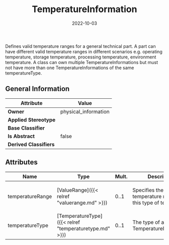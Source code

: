 ﻿---
title: TemperatureInformation
toc: false
type: specs
date: "2022-10-03"
draft: false
specification: VEC
version: 2.0.1
documentType: "Recommendation"
elementType: Class
classes:
  - TemperatureInformation
menu_name: vec-2.0.1
---
<p> Defines valid temperature ranges for a general technical part. A part can have different valid temperature ranges in different scenarios e.g. operating temperature, storage temperature, processing temperature, environment temperature. A class can own multiple TemperatureInformations but must not have more than one TemperatureInformations of the same temperatureType.      </p>

## General Information

| Attribute               | Value |
|-------------------------|-------|
| **Owner**               | physical_information |
| **Applied Stereotype**  |   |
| **Base Classifier**     |   |
| **Is Abstract**         | false |
| **Derived Classifiers** |   |

## Attributes
|  Name  |  Type  |  Mult.  |  Description  |  Owning Classifier  |
|--------|--------|---------|---------------|--------------|
|temperatureRange | [ValueRange]({{< relref "valuerange.md" >}}) | 0..1 | <p>Specifies the allowed temperature range for this type of temperature.  </p> | [TemperatureInformation]({{< relref "temperatureinformation.md" >}}) |
|temperatureType | [TemperatureType]({{< relref "temperaturetype.md" >}}) | 0..1 | <p> The type of a TemperatureInformation.      </p> | [TemperatureInformation]({{< relref "temperatureinformation.md" >}}) |

